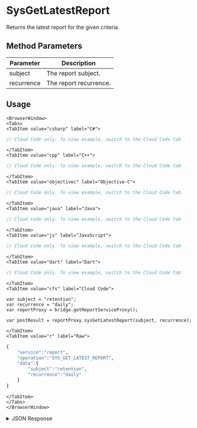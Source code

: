 # SysGetLatestReport

Returns the latest report for the given criteria.

<PartialServop service_name="report" operation_name="SYS_GET_LATEST_REPORT" />

## Method Parameters

| Parameter  | Description            |
| ---------- | ---------------------- |
| subject    | The report subject.    |
| recurrence | The report recurrence. |

## Usage

```mdx-code-block
<BrowserWindow>
<Tabs>
<TabItem value="csharp" label="C#">
```

```csharp
// Cloud Code only. To view example, switch to the Cloud Code tab
```

```mdx-code-block
</TabItem>
<TabItem value="cpp" label="C++">
```

```cpp
// Cloud Code only. To view example, switch to the Cloud Code tab
```

```mdx-code-block
</TabItem>
<TabItem value="objectivec" label="Objective-C">
```

```objectivec
// Cloud Code only. To view example, switch to the Cloud Code tab
```

```mdx-code-block
</TabItem>
<TabItem value="java" label="Java">
```

```java
// Cloud Code only. To view example, switch to the Cloud Code tab
```

```mdx-code-block
</TabItem>
<TabItem value="js" label="JavaScript">
```

```javascript
// Cloud Code only. To view example, switch to the Cloud Code tab
```

```mdx-code-block
</TabItem>
<TabItem value="dart" label="Dart">
```

```dart
// Cloud Code only. To view example, switch to the Cloud Code tab
```

```mdx-code-block
</TabItem>
<TabItem value="cfs" label="Cloud Code">
```

```cfscript
var subject = "retention";
var recurrence = "daily";
var reportProxy = bridge.getReportServiceProxy();

var postResult = reportProxy.sysGetLatestReport(subject, recurrence);
```

```mdx-code-block
</TabItem>
<TabItem value="r" label="Raw">
```

```r
{
    "service":"report",
    "operation":"SYS_GET_LATEST_REPORT",
    "data":{
        "subject":"retention",
        "recurrence":"daily"
    }
}
```

```mdx-code-block
</TabItem>
</Tabs>
</BrowserWindow>
```

<details>
<summary>JSON Response</summary>

```json
{
    "data": {
        "reportId": "d2b844f6-8800-49af-96d2-5e1d89010cb0",
        "createdAt": 1736381720687,
        "updatedAt": 1736381720687,
        "expireAtIso": 1737245720687,
        "subject": "retention",
        "recurrence": ["daily"],
        "startDate": "2024-12-09",
        "endDate": "2025-01-09",
        "genTitle": {
            "en": "All retention stats for enduser accounts created between 2024-12-09 - 2025-01-09",
            "fr": "Tous les retention stats for enduser accounts created between 2024-12-09 - 2025-01-09"
        },
        "title": null,
        "ownerId": null,
        "isFinancial": false,
        "isPublic": true,
        "data": {
            "2025-01-08": {
                "_id": "2025-01-08",
                "crn00": 1,
                "crn01": 0,
                "crn02": 0,
                "crn03": 0,
                "crn04": 0,
                "crn05": 0,
                "crn06": 0,
                "crn07": 0,
                "crn14": 0,
                "crn21": 0,
                "crn28": 0,
                "crn30": 0,
                "rrn00": 1,
                "rrn01": 0,
                "rrn02": 0,
                "rrn03": 0,
                "rrn04": 0,
                "rrn05": 0,
                "rrn06": 0,
                "rrn07": 0,
                "rrn14": 0,
                "rrn21": 0,
                "rrn28": 0,
                "rrn30": 0,
                "rrd00": 1,
                "rrd01": 0,
                "rrd02": 0,
                "rrd03": 0,
                "rrd04": 0,
                "rrd05": 0,
                "rrd06": 0,
                "rrd07": 0,
                "rrd14": 0,
                "rrd21": 0,
                "rrd28": 0,
                "rrd30": 0,
                "crd00": 1,
                "crd01": 0,
                "crd02": 0,
                "crd03": 0,
                "crd04": 0,
                "crd05": 0,
                "crd06": 0,
                "crd07": 0,
                "crd14": 0,
                "crd21": 0,
                "crd28": 0,
                "crd30": 0
            }
        },
        "appId": "23782",
        "appName": "deploypeer"
    },
    "status": 200
}
```

</details>
